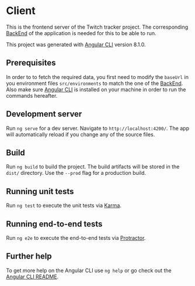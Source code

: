 # Client

This is the frontend server of the Twitch tracker project.
The corresponding [BackEnd](https://github.com/ThomasProust/twitch-backend.git) of the application is needed for this to be able to run.

This project was generated with [Angular CLI](https://github.com/angular/angular-cli) version 8.1.0.

## Prerequisites

In order to to fetch the required data, you first need to modify the `baseUrl` in you environment files `src/environments` to match the one of the [BackEnd](http://github.com/ThomasProust/twitch-backend.git). Also make sure [Angular CLI](https://github.com/angular/angular-cli) is installed on your machine in order to run the commands hereafter.

## Development server

Run `ng serve` for a dev server. Navigate to `http://localhost:4200/`. The app will automatically reload if you change any of the source files.

## Build

Run `ng build` to build the project. The build artifacts will be stored in the `dist/` directory. Use the `--prod` flag for a production build.

## Running unit tests

Run `ng test` to execute the unit tests via [Karma](https://karma-runner.github.io).

## Running end-to-end tests

Run `ng e2e` to execute the end-to-end tests via [Protractor](http://www.protractortest.org/).

## Further help

To get more help on the Angular CLI use `ng help` or go check out the [Angular CLI README](https://github.com/angular/angular-cli/blob/master/README.md).
